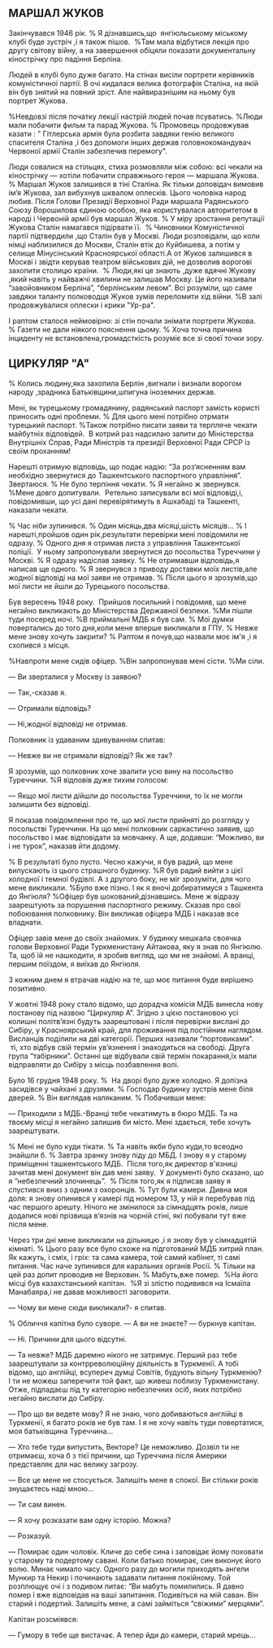## МАРШАЛ ЖУКОВ

Закінчувався 1946 рік.
% Я дізнавшись,що  янгіюльському міському клубі буде зустріч ,і я також пішов.
 %Там мала відбутися лекція про другу світову війну, а на завершення обіцяли показати документальну кінострічку про падіння Берліна.

Людей в клубі було дуже багато.
На стінах висіли портрети керівників комуністичної партії.
В очі кидалася велика фотографія Сталіна, на якій він був знятий на повний зріст.
Але найвиразнішим на ньому був портрет Жукова.

%Невдовзі після початку лекції настрій людей почав псуватись.
%Люди мали побачити фильм та парад Жукова.
% Промовець продовжував казати : " Гітлерська армія була розбита завдяки генію великого спасителя Сталіна ,і без допомоги інших держав головнокомандувач Червоної армії Сталін забезпечив перемогу".

Люди совалися на стільцях, стиха розмовляли між собою: всі чекали на кінострічку — хотіли побачити справжнього героя — маршала Жукова.
% Маршал Жуков залишився в тіні Сталіна.
Як тільки доповідач вимовив ім’я Жукова, зал вибухнув шквалом оплесків.
Цього чоловіка народ любив.
Після Голови Президії Верховної Ради маршала Радянського Союзу Ворошилова єдиною особою, яка користувалася авторитетом в народі і Червоній армії був маршал Жуков.
% У міру зростання репутації Жукова Сталін намагався підірвати її. 
% Чиновники Комуністичної партії підтвердили ,що Сталін був у Москві.
Люди розповідали, що коли німці наблизилися до Москви, Сталін втік до Куйбишева, а потім у селище Мінусінський Красноярської області.А от Жуков залишився в Москві і звідти керував театром військових дій, не дозволив ворогові захопити столицю країни.
 % Люди,які це знають ,дуже вдячні Жукову ,який навіть у найважчі хвилини не залишав Москву.
Це його називали “завойовником Берліна”, “берлінським левом”. Всі розуміли, що саме завдяки таланту полководця Жуков зумів переломити хід війни.
%В залі продовжувалися оплески і крики "Ур-ра".

І раптом сталося неймовірно: зі стін почали знімати портрети Жукова.
% Газети не дали ніякого пояснення цьому.
% Хоча точна причина інциденту не встановлена,громадсткість розуміє все зі своєї точки зору.

## ЦИРКУЛЯР "А"

% Колись людину,яка захопила Берлін ,вигнали і визнали ворогом народу ,зрадника Батьківщини,шпигуна іноземних держав.

Мені, як турецькому громадянину, радянський паспорт замість користі приносить одні проблеми.
% Для цього мені потрібно отрмати турецький паспорт.
%Також потрібно писати заяви та терпляче чекати майбутніх відповідей. 
В котрий раз надсилаю запити до Міністерства Внутрішніх Справ, Ради Міністрів та президії Верховної Ради СРСР із своїм проханням!



Нарешті отримую відповідь, що подає надію: “За роз’ясненням вам необхідно звернутися до Ташкентського паспортного управління”. Звертаюся.
% Не було терпіння чекати.
% Я негайно ж звернувся.
%Мене довго допитували.
 Ретельно записували всі мої відповіді,і, повідомивши, що усі дані перевірятимуть в Ашхабаді та Ташкенті, наказали чекати.

% Час ніби зупинився.
% Один місяць,два місяці,шість місяців...
% І нарешті,пройшов один рік,результати перевірки мені повідомили не одразу.
% Одного дня я отримав листа з управління Ташкентської поліції.
 У ньому запропонували звернутися до посольства Туреччини у Москві.
% Я одразу надіслав заявку.
% Не отримавши відповідь,я написав ще одного.
% Я звернувся з приводу доставки моїх листів,але жодної відповіді на мої заяви не отримав.
% Після цього я зрозумів,що мої листи не йшли до Турецького посольства.

Був вересень 1948 року.
 Прийшов посильний і повідомив, що мене негайно викликають до Міністерства Державної безпеки.
%Ми пішли туди посеред ночі.
%В приймальні МДБ я був сам.
% Мої думки повертались до того дня,коли мене вперше викликали в ГПУ.
% Невже мене знову хочуть закрити?
% Раптом я почув,що назвали моє ім'я ,і я схопився з місця.

%Навпроти мене сидів офіцер.
%Він запропонував мені сісти.
%Ми сіли.

— Ви зверталися у Москву із заявою?

— Так,-сказав я.

— Отримали відповідь?

— Ні,жодної відповіді не отримав.

Полковник із удаваним здивуванням спитав:

— Невже ви не отримали відповіді?
Як же так?

Я зрозумів, що полковник хоче звалити усю вину на посольство Туреччини.
%Я відповів дуже тихим голосом:

— Якщо мої листи дійшли до посольства Туреччини, то їх не могли залишити без відповіді.

Я показав повідомлення про те, що мої листи прийняті до розгляду у посольстві Туреччини.
На що мені полковник саркастично заявив, що посольство і має відповідати за мовчанку.
А ще, додавши: “Можливо, ви і не турок”, наказав йти додому.

% В результаті було пусто.
Чесно кажучи, я був радий, що мене випускають із цього страшного будинку.
%Я був радий вийти з цієї холодної і темної будівлі.
А з другого боку, не міг зрозуміти, для чого мене викликали.
%Було вже пізно.
І як я вночі добиратимуся з Ташкента до Янгіюля?
%Офіцер був шокований,дізнавшись.
Мене ж відразу заарештують за порушення паспортного режиму.
Сказав про свої побоювання полковнику.
Він викликав офіцера МДБ і наказав все владнати.

Офіцер завів мене до своїх знайомих.
У будинку мешкала своячка голови Верховної Ради Туркменистану Айтакова, яку я знав по Янгіюлю.
Та, щоб їй не нашкодити, я зробив вигляд, що ми не знайомі.
А вранці, першим поїздом, я виїхав до Янгіюля.

З кожним днем я втрачав надію на те, що моє питання буде вирішено позитивно.




У жовтні 1948 року стало відомо, що дорадча комісія МДБ винесла нову постанову під назвою “Циркуляр А”.
Згідно з цією постановою усі колишні політв’язні будуть заарештовані і після перевірки вислані до Сибіру, у Красноярський край, для проживання під постійним наглядом.
Висланців поділили на дві категорії.
Перших називали “портовиками".
 ті, хто відбув свій термін ув’язнення і знаходиться на свободі.
Друга група “табірники”. Останні ще відбували свій термін покарання,їх мали відправляти до Сибіру з місць позбавлення волі.

Було 16 грудня 1948 року.
%  На дворі було дуже холодно.
Я допізна засидівся у чайхані з друзями.
% Господар будинку зустрів мене біля дверей.
% Він виглядав наляканим.
% Побачивши мене:

— Приходили з МДБ.-Вранці тебе чекатимуть в бюро МДБ.
Та на твоєму місці я негайно залишив би місто.
Мені здається, тебе хочуть заарештувати.

% Мені не було куди тікати.
% Та навіть якби було куди,то всеодно знайшли б.
% Завтра зранку знову піду до МБД.
І знову я у старому приміщенні ташкентського МДБ.
 Після того,як директор в'язниці зачитав мені документ він дав мені заяву.
 У документі було сказано, що я “небезпечний злочинець”.
 % Після того,як я підписав заяву я спустився вниз з одним з охоронців.
% Тут були камери.
Дивна моя доля: я знову опинився у камері під номером 13, у ній я перебував під час першого арешту.
Нічого не змінилося за сімнадцять років, лише додалися нові прізвища в’язнів на чорній стіні, які побували тут вже після мене.

Через три дні мене викликали на дільницю ,і я знову був у сімнадцятій кімнаті.
% Цього разу все було схоже на підготований МДБ хитрий план.
Як кажуть, і сміх, і гріх: та сама камера, той самий кабінет, ті самі питання.
Час наче зупинився для каральних органів Росії.
% Тільки на цей раз допит проводив не Верховин.
% Мабуть,вже помер.
 %На його місці був казахстанський капітан.
 %Я зі злістю подивився на Ісмаїла Манабаяра,і не давав можливості заговорити.

— Чому ви мене сюди викликали?- я спитав.

% Обличчя капітна було суворе.
— А ви не знаєте? — буркнув капітан.

— Ні.
Причини для цього відсутні.

— Та невже?
МДБ даремно нікого не затримує.
Перший раз тебе заарештували за контрреволюційну діяльність в Туркменії.
А тобі відомо, що англійці, всупереч думці Совітів, будують вільну Туркменію?
І ти не можеш заперечити той факт, що живеш поблизу Туркменистану.
Отже, підпадаєш під ту категорію небезпечних осіб, яких потрібно негайно вислати до Сибіру.

— Про що ви ведете мову?
Я не знаю, чого добиваються англійці в Туркменії, я багато років не був там.
І я не хочу навіть туди повертатися, моя батьківщина Туреччина...

— Хто тебе туди випустить, Векторе?
Це неможливо.
Дозвіл ти не отримаєш, хоча б з тієї причини, що Туреччина після Америки представляє для нас велику загрозу.

— Все це мене не стосується.
Залишіть мене в спокої.
Ви стільки років знущаєтесь наді мною...

— Ти сам винен.

— Я хочу розказати вам одну історію.
Можна?

— Розказуй.

— Помирає один чоловік.
Кличе до себе сина і заповідає йому поховати у старому та подертому савані.
Коли батько помирає, син виконує його волю.
Минає чимало часу.
Одного разу до могили приходять ангели Мункир та Некир і починають задавати питання покійному.
Той розплющує очі і з подивом питає: “Ви мабуть помилились.
Я давно помер і вже відповідав на ваші запитання.
Подивіться на мій саван.
Він старий і подертий.
Залишіть мене, а самі займіться “свіжими” мерцями”.

Капітан розсміявся:

— Гумору в тебе ще вистачає.
А тепер йди до камери, старий мрець...
